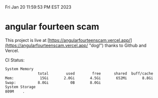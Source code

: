 Fri Jan 20 11:59:53 PM EST 2023

# angular fourteen scam


This project is live at [https://angularfourteenscam.vercel.app/](https://angularfourteenscam.vercel.app/ "dog!") thanks to Github and Vercel.

CI Status: 

```bash
System Memory
               total        used        free      shared  buff/cache   available
Mem:            15Gi       2.0Gi       4.5Gi       652Mi       8.8Gi        12Gi
Swap:          8.0Gi          0B       8.0Gi
System Storage
809M	.
